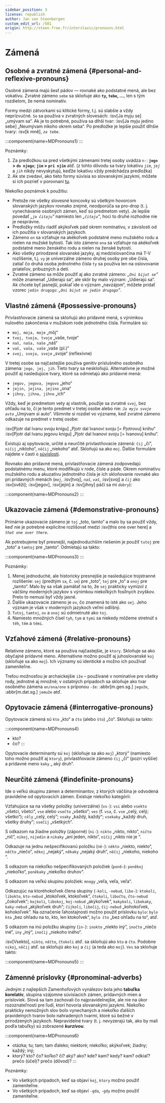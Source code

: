 ```yaml
---
sidebar_position: 3
license: republish
author: Jan van Steenbergen
custom_edit_url: /501
origin: http://steen.free.fr/interslavic/pronouns.html
---
```


# Zámená

## Osobné a zvratné zámená \{#personal-and-reflexive-pronouns}

Osobné zámená majú šesť pádov — rovnaké ako podstatné mená, ale bez vokatívu. Zvratné zámeno `sebe` sa skloňuje ako **`ty`, `tebe`, ...**, len s tým rozdielom, že nemá nominatív.

Formy medzi zátvorkami sú klitické formy, t.j. sú slabšie a vždy neprízvučné. `Se` sa používa v zvratných slovesách: :isv[Ja myju se] „umývam sa“. Ak je to potrebné, používa sa dlhší tvar: :isv[Ja myju jedino sebe] „Neumývam nikoho okrem seba“. Po predložke je lepšie použiť dlhšie tvary: :isv[k mně], _`za tebe`_.

:::component{name=MDPronouns1}
:::

Poznámky:

1. Za predložkou sa pred všetkými zámenami tretej osoby uvádza `n-`: **`jego` > `do njego`**; **`jim` > `pri njim`** atď. (z tohto dôvodu sa tvary lokatívu _`jim`_, _`jej`_ a _`jih`_ nikdy nevyskytujú, keďže lokatívu vždy predchádza predložka)
2. Ak ste zvedaví, ako tieto formy súvisia so slovanskými jazykmi, môžete si ich pozrieť v porovnaní [tu][1].

Niekoľko poznámok k použitiu:

- Pretože nie všetky slovesné koncovky sú všetkým hovorcom slovanských jazykov rovnako zrejmé, neodporúča sa pro-drop (t. j. vynechávanie osobných zámen, keď sú predmetom vety). Je lepšie povedať _„`ja čitaju`“_ namiesto len _„`čitaju`“_, hoci to druhé rozhodne nie je nesprávne.
- Predložky môžu riadiť akýkoľvek pád okrem nominatívu, v závislosti od ich použitia v slovanských jazykoch.
- Zámeno `on` sa vzťahuje na akékoľvek podstatné meno mužského rodu a nielen na mužské bytosti. Tak isto zámeno `ona` sa vzťahuje na akékoľvek podstatné meno ženského rodu a nielen na ženské bytosti.
- Ako všetky prirodzené slovanské jazyky, aj medzislovančina má T-V rozlíšenie, t.j. `vy` je univerzálne zámeno druhej osoby pre obe čísla, zatiaľ čo druhá osoba jednotného čísla `ty` sa používa len na oslovovanie priateľov, príbuzných a detí.
- Zvratné zámeno sa môže použiť aj ako zvratné zámeno: _„`Oni bijut se`“_ môže znamenať „Udierajú sa“, ale skôr by malo význam: „Udierajú sa“. Ak chcete byť jasnejší, pokiaľ ide o význam „navzájom“, môžete pridať vzorec `jedin drugogo`: _„`Oni bijut se jedin drugogo`“_.

## Vlastné zámená \{#possessive-pronouns}

Privlastňovacie zámená sa skloňujú ako prídavné mená, s výnimkou nulového zakončenia v mužskom rode jednotného čísla. Formuláre sú:

- `moj, moja, moje` „môj“
- `tvoj, tvoja, tvoje` „vaše, tvoje“
- `naš, naša, naše` „náš“
- `vaš, vaša, vaše` „vaše (pl.)“
- `svoj, svoja, svoje` „svoje“ (reflexívne)

V tretej osobe sa najčastejšie používa genitív príslušného osobného zámena: `jego, jej, jih`. Tieto tvary sa neskloňujú. Alternatívne je možné použiť aj nasledujúce tvary, ktoré sa odmietajú ako prídavné mená:

- `jegov, jegova, jegovo` „jeho“
- `jejin, jejina, jejino` „ona“
- `jihny, jihna, jihno` „ich“

Vždy, keď je predmetom vety aj vlastník, použije sa zvratné `svoj`, bez ohľadu na to, či je tento predmet v tretej osobe alebo nie: _`Ja myju svoje avto`_ „Umývam si auto“. Všimnite si rozdiel vo význame, keď zvratné zámeno odkazuje na predmet v tretej osobe:

:isv[Pjotr dal Ivanu svoju knigu] „Pjotr dal Ivanovi svoju \[= Pjotrovu] knihu“
:isv[Pjotr dal Ivanu jegovu knigu] „Pjotr dal Ivanovi svoju \[= Ivanovu] knihu“.

Existujú aj opytovacie, určité a neurčité privlastňovacie zámená: `čij` „čí“, `ničij` „niktoho“, `něčij` „niekoho“ atď. Skloňujú sa ako `moj`. Ďalšie formuláre nájdete v časti o [súvislosti][2].

Rovnako ako prídavné mená, privlastňovacie zámená zodpovedajú podstatnému menu, ktoré modifikujú v rode, čísle a páde. Okrem nominatívu mužského rodu a akuzatívu jednotného čísla je ich skloňovanie rovnaké ako pri prídavných menách (_`moj`_, :isv[tvoj], _`naš`_, _`vaš`_, :isv[svoj] a _`čij`_ ako :isv[svěži]; :isv[jegov], :isv[jejin] a :isv[jihny] páči sa mi _`dobry`_):

:::component{name=MDPronouns2}
:::

## Ukazovacie zámená \{#demonstrative-pronouns}

Primárne ukazovacie zámeno je `toj` „toto, tamto“ a malo by sa použiť vždy, keď nie je potrebné explicitne rozlišovať medzi :isv[this one over here] a _`that one over there`_.

Ak potrebujeme byť presnejší, najjednoduchším riešením je použiť `tutoj` pre „toto“ a `tamtoj` pre „tamto“. Odmietajú sa takto:

:::component{name=MDPronouns3}
:::

Poznámky:

1. Menej jednoduché, ale historicky presnejšie je nasledujúce trojstranné rozlíšenie: `sej` (predtým `sa`, č. `se`) pre „toto“, `toj` pre „to“ a `onoj` pre „tamto“. Malo by sa však pamätať na to, že `sej` prakticky vymizol z väčšiny moderných jazykov s výnimkou niekoľkých fosílnych zvyškov. Preto to nemusí byť vždy jasné.
2. Ďalšie ukazovacie zámeno je `ov`, čo znamená to isté ako `sej`. Jeho význam je však v moderných jazykoch veľmi odlišný.
3. `Tutoj`, `tamtoj`, `ov` a `onoj` sú odmietnuté ako `toj`.
4. Namiesto množných čísel `tyh`, `tym` a `tymi` sa niekedy môžeme stretnúť s `těh`, `těm` a `těmi`.

## Vzťahové zámená \{#relative-pronouns}

Relatívne zámeno, ktoré sa používa najčastejšie, je `ktory`. Skloňuje sa ako obyčajné prídavné meno. Alternatívne možno použiť aj juhoslovanské `koj` (skloňuje sa ako `moj`). Ich významy sú identické a možno ich používať zameniteľne.

Treťou možnosťou je archaickejšie `iže` – používané v nominatíve pre všetky rody, jednotné aj množné; v ostatných prípadoch sa skloňuje ako tvar osobného zámena `on/ona/ono` s príponou `-že`: :abbr[m.gen.sg.] `jegože`, :abbr[m.dat.sg.] `jemuže` atď.

## Opytovacie zámená \{#interrogative-pronouns}

Opytovacie zámená sú `kto` „kto“ a `čto` (alebo `što`) „čo“. Skloňujú sa takto:

:::component{name=MDPronouns4}
* kto?
* čo?
:::

Opytovacie determinanty sú `koj` (skloňuje sa ako `moj`) „ktorý“ (namiesto toho možno použiť aj `ktory`), privlastňovacie zámeno `čij` „čí“ (pozri vyššie) a prídavné meno `kaky` „ aký druh“.

## Neurčité zámená \{#indefinite-pronouns}

Ide o veľkú skupinu zámen a determinantov, z ktorých väčšina je odvodená pravidelne od opytovacích zámen. Existuje niekoľko kategórií:

Vzťahujúce sa na všetky položky (univerzálne) (`vs-`): `vsi` alebo `vsekto` „všetci, všetci“, `vse` alebo `vsečto` „všetko“; `ves` (f. `vsa`, č. `vse` „celý, celý; všetko“); `cěly` „celý, celý“; `vsaky` „každý, každý“; `vsekaky` „každý druh, všetky druhy“; `vsečij` „všetkých“.

S odkazom na žiadne položky (záporné) (`ni-`): `nikto` „nikto, nikto“, `ničto` „nič“, `nikoj`, `nijedin` a `nikaky` „ani jeden, nikto“, `ničij` „nikto nie je “.

Odkazuje na jednu nešpecifikovanú položku (`ně-`): `někto` „niekto, niekto“, `něčto` „niečo“, `někoj` „nejaký“, `někaky` „nejaký druh“, `něčij` „niekoho, niekoho “.

S odkazom na niekoľko nešpecifikovaných položiek (`poně–`): `poněkoj` „niekoľko“, `poněkaky` „niekoľko druhov“.

S odkazom na veľkú skupinu položiek: `mnogy` „veľa, veľa, veľa“.

Odkazujúc na ktoréhokoľvek člena skupiny (`-koli`, `-nebud`, `libo-`): `ktokoli`, `libokto`, `kto-nebud` „ktokoľvek, ktokoľvek“, `čtokoli`, `libočto`, `čto-nebud` „čokoľvek“; `kojkoli`, `libokoj`, `koj-nebud` „akýkoľvek“, `kakykoli`, `libokaky`, `kaky-nebud` „akýkoľvek druh“; `čijkoli`, `libočij`, `čij-nebud` „kohokoľvek, kohokoľvek“. Na označenie ľahostajnosti možno použiť príslovku `bylo`: `bylo kto` „bez ohľadu na to, kto, len ktokoľvek“, `bylo čto` „bez ohľadu na to“, atď.

S odkazom na inú položku skupiny (`in-`): `inokto` „niekto iný“, `inočto` „niečo iné“, `iny` „iný“, `inočij` „niekoho iného“.

:isv[Vsekto], `nikto`, `něčto`, `čtokoli` atď. sa skloňujú ako `kto` a `čto`. Podobne `nikoj`, `něčij` atď. sa skloňujú ako `koj` a `čij` (a teda ako `moj`). `Ves` sa skloňuje takto:

:::component{name=MDPronouns5}
:::

## Zámenné príslovky \{#pronominal-adverbs}

Jedným z najlepších Zamenhofových vynálezov bola jeho **tabuľka korelatív**, skupina vzájomne súvisiacich zámen, prídavných mien a prísloviek. Slová sa tam zachovali čo najpravidelnejšie, ale nie na úkor rozoznateľnosti pre ľudí, ktorí hovoria slovanskými jazykmi. Niekoľko prakticky nemožných slov bolo vynechaných a niekoľko ďalších pravidelných tvarov bolo nahradených tvarmi, ktoré sú bežné v prirodzených jazykoch. Nepravidelné tvary (t. j. nevyzerajú tak, ako by mali podľa tabuľky) sú zobrazené _**kurzívou**_.

:::component{name=MDPronouns6}
* otázka; tu; tam; tam ďaleko; niektoré; niekoľko; akýkoľvek; žiadny; každý; iný;
* ktorý? kto? čo? koľko? čí? aký? ako? kde? kam? kedy? kam? odkiaľ? prečo (účel)? prečo (dôvod)?
:::

Poznámky:

- Vo všetkých prípadoch, keď sa objaví `koj`, `ktory` možno použiť zameniteľne.
- Vo všetkých prípadoch, keď sa objaví `-gda`, `-gdy` možno použiť zameniteľne.

[1]: http://steen.free.fr/interslavic/slavic_pronouns.html
[2]: #pronominal_adverbs
